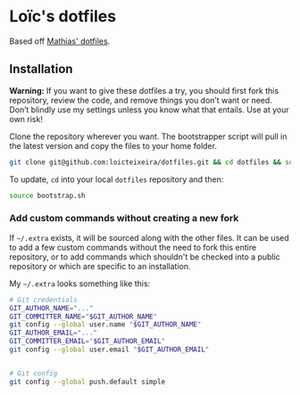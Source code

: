 # Loïc's dotfiles

Based off [Mathias' dotfiles](https://github.com/mathiasbynens/dotfiles).

## Installation

**Warning:** If you want to give these dotfiles a try, you should first fork this repository, review the code, and remove things you don’t want or need. Don’t blindly use my settings unless you know what that entails. Use at your own risk!

Clone the repository wherever you want. The bootstrapper script will pull in the latest version and copy the files to your home folder.

```bash
git clone git@github.com:loicteixeira/dotfiles.git && cd dotfiles && source bootstrap.sh
```

To update, `cd` into your local `dotfiles` repository and then:

```bash
source bootstrap.sh
```

### Add custom commands without creating a new fork

If `~/.extra` exists, it will be sourced along with the other files. It can be used to add a few custom commands without the need to fork this entire repository, or to add commands which shouldn't be checked into a public repository or which are specific to an installation.

My `~/.extra` looks something like this:

```bash
# Git credentials
GIT_AUTHOR_NAME="..."
GIT_COMMITTER_NAME="$GIT_AUTHOR_NAME"
git config --global user.name "$GIT_AUTHOR_NAME"
GIT_AUTHOR_EMAIL="..."
GIT_COMMITTER_EMAIL="$GIT_AUTHOR_EMAIL"
git config --global user.email "$GIT_AUTHOR_EMAIL"


# Git config
git config --global push.default simple
```
